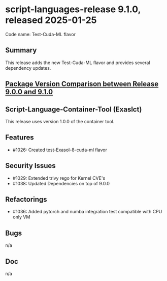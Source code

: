 # script-languages-release 9.1.0, released 2025-01-25

Code name: Test-Cuda-ML flavor

## Summary

This release adds the new Test-Cuda-ML flavor and provides several dependency updates. 

## [Package Version Comparison between Release 9.0.0 and 9.1.0](package_diffs/9.1.0/README.md)

## Script-Language-Container-Tool (Exaslct)

This release uses version 1.0.0 of the container tool.

## Features

 - #1026: Created test-Exasol-8-cuda-ml flavor


## Security Issues

  - #1029: Extended trivy rego for Kernel CVE's
  - #1038: Updated Dependencies on top of 9.0.0

## Refactorings

  - #1036: Added pytorch and numba integration test compatible with CPU only VM

## Bugs

 n/a

## Doc

 n/a
